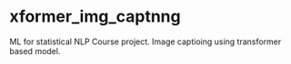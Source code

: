 # xformer_img_captnng
ML for statistical NLP Course project. Image captioing using transformer based model.
